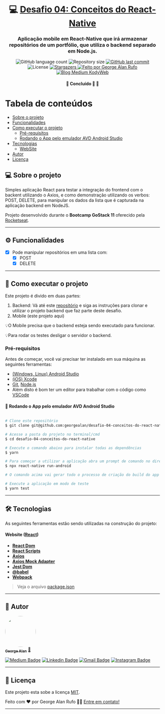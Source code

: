 

<h1 align="center">
     💻 <a href="https://github.com/Rocketseat/bootcamp-gostack-desafios/tree/master/desafio-conceitos-react-native" alt="Desafio da Rocketeseat"> Desafio 04: Conceitos do React-Native </a>
</h1>

<h3 align="center">
    Aplicação mobile em React-Native que irá armazenar repositórios de um portfólio, que utiliza o backend separado em Node.js.
</h3>

<p align="center">
  <img alt="GitHub language count" src="https://img.shields.io/github/languages/count/georgealan/desafio-04-conceitos-do-react-native?color=%2304D361">

  <img alt="Repository size" src="https://img.shields.io/github/repo-size/georgealan/desafio-04-conceitos-do-react-native">
  
  <a href="https://github.com/georgealan/desafio-04-conceitos-do-react-native/commits/master">
    <img alt="GitHub last commit" src="https://img.shields.io/github/last-commit/georgealan/desafio-04-conceitos-do-react-native">
  </a>
    
   <img alt="License" src="https://img.shields.io/badge/license-MIT-brightgreen">
   <a href="https://github.com/georgealan/desafio-04-conceitos-do-react-native/stargazers">
    <img alt="Stargazers" src="https://img.shields.io/github/stars/georgealan/desafio-04-conceitos-do-react-native?style=social">
  </a>

  <a href="https://kodyweb.com.br">
    <img alt="Feito por George Alan Rufo" src="https://img.shields.io/badge/feito%20por-George-%237519C1">
  </a>
  
  <a href="https://medium.com/kodyweb">
    <img alt="Blog Medium KodyWeb" src="https://img.shields.io/badge/Blog-KodyWeb-black?style=flat&logo=Medium">
  </a>
</p>

<h4 align="center">
	🚧   Concluído 🚀 🚧
</h4>

Tabela de conteúdos
=================
<!--ts-->
   * [Sobre o projeto](#-sobre-o-projeto)
   * [Funcionalidades](#-funcionalidades)
   * [Como executar o projeto](#-como-executar-o-projeto)
     * [Pré-requisitos](#pré-requisitos)
     * [Rodando o App pelo emulador AVD Android Studio](#user-content--rodando-o-backend-servidor)
   * [Tecnologias](#-tecnologias)
     * [WebSite](#user-content-website--react----typescript)
   * [Autor](#-autor)
   * [Licença](#user-content--licença)
<!--te-->


## 💻 Sobre o projeto

Simples aplicação React para testar a integração do frontend com o backent utilizando o Axios, e como demonstração
utilizando os verbos: POST, DELETE, para manipular os dados da lista que é capturada na aplicação backend em NodeJS.

Projeto desenvolvido durante o **Bootcamp GoStack 11** oferecido pela [Rocketseat](https://rocketseat.com.br/gostack).

---

## ⚙️ Funcionalidades

- [x] Pode manipular repositórios em uma lista com:
  - [x] POST
  - [x] DELETE

---

## 🚀 Como executar o projeto

Este projeto é divido em duas partes:
1. Backend:
Vá até este <a href="https://github.com/georgealan/desafio-02-conceitos-do-nodejs">repositório</a> e siga as instruções
para clonar e utilizar o projeto backend que faz parte deste desafio.
2. Mobile (este projeto aqui)

💡O Mobile precisa que o backend esteja sendo executado para funcionar.

💡Para rodar os testes desligar o servidor o backend.

### Pré-requisitos

Antes de começar, você vai precisar ter instalado em sua máquina as seguintes ferramentas:

- [(Windows, Linux) Android Studio](https://developer.android.com/studio)
- [(iOS) Xcode](https://apps.apple.com/br/app/xcode/id497799835?mt=12)
- [Git](https://git-scm.com), [Node.js](https://nodejs.org/en/)
- Além disto é bom ter um editor para trabalhar com o código como [VSCode](https://code.visualstudio.com/)

#### 🎲 Rodando o App pelo emulador AVD Android Studio

```bash

# Clone este repositório
$ git clone git@github.com:georgealan/desafio-04-conceitos-do-react-native.git

# Acesse a pasta do projeto no terminal/cmd
$ cd desafio-04-conceitos-do-react-native

# Execute o comando abaixo para instalar todas as dependências
$ yarn

# Para começar a utilizar a aplicação abra um prompt de comando no diretório do projeto, fora do VSCode e inicie o projeto com o comando
$ npx react-native run-android

# O comando acima vai gerar todo o processo de criação do build do app no emulador do Android Studio

# Execute a aplicação em modo de teste
$ yarn test

```

---

## 🛠 Tecnologias

As seguintes ferramentas estão sendo utilizadas na construção do projeto:

#### **Website**  ([React](https://reactjs.org/))

-   **[React Dom](https://www.npmjs.com/package/react-dom)**
-   **[React Scripts](https://www.npmjs.com/package/react-scripts)**
-   **[Axios](https://github.com/axios/axios)**
-   **[Axios Mock Adapter](https://github.com/ctimmerm/axios-mock-adapter)**
-   **[Jest Dom](https://github.com/testing-library/jest-dom)**
-   **[@babel](https://babeljs.io/docs/en/babel-preset-react)**
-   **[Webpack](https://webpack.js.org/)**

> Veja o arquivo  [package.json](https://github.com/georgealan/desafio-04-conceitos-do-react-native/blob/master/package.json)

---

## 🦸 Autor

<a href="https://blog.kodyweb.com.br/author/george/">
 <img style="border-radius: 50%;" src="https://avatars2.githubusercontent.com/u/37253093?s=400&u=4793c91ecbabc6342381bd7c411d323f14e59dce&v=4" width="100px;" alt=""/>
 <br />
 <sub><b>George Alan</b></sub></a> <a href="https://blog.rocketseat.com.br/author/thiago/" title="Rocketseat">🚀</a>
 <br />

[![Medium Badge](https://img.shields.io/badge/-KodyWeb-black?style=flat-square&labelColor=black&logo=medium&logoColor=white&link=https://medium.com/kodyweb)](https://medium.com/kodyweb) [![Linkedin Badge](https://img.shields.io/badge/-George-blue?style=flat-square&logo=Linkedin&logoColor=white&link=https://www.linkedin.com/in/george-alan-fullstack-developer/)](https://www.linkedin.com/in/george-alan-fullstack-developer/) 
[![Gmail Badge](https://img.shields.io/badge/-georgealan@gmail.com-c14438?style=flat-square&logo=Gmail&logoColor=white&link=mailto:georgealan@gmail.com)](mailto:georgealanrufo@gmail.com) [![Instagram Badge](https://img.shields.io/badge/-georgealan-a43b9d?style=flat-square&logo=Instagram&logoColor=white&link=https://www.instagram.com/georgealanrufo/)](https://www.instagram.com/georgealanrufo/)

---

## 📝 Licença

Este projeto esta sobe a licença [MIT](./LICENSE).

Feito com ❤️ por George Alan Rufo 👋🏽 [Entre em contato!](https://www.linkedin.com/in/george-alan-fullstack-developer/)

---
